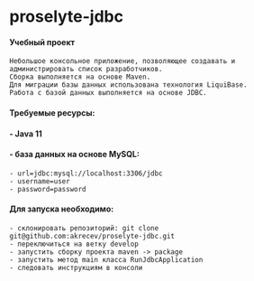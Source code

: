 # proselyte-jdbc
#### Учебный проект
    Небольшое консольное приложение, позволяющее создавать и 
    администрировать список разработчиков.
    Сборка выполняется на основе Maven.
    Для миграции базы данных использована технология LiquiBase.
    Работа с базой данных выполняется на основе JDBC.
#### Требуемые ресурсы:
#### - Java 11
#### - база данных на основе MySQL:
    - url=jdbc:mysql://localhost:3306/jdbc
    - username=user
    - password=password

#### Для запуска необходимо:
    - склонировать репозиторий: git clone git@github.com:akrecev/proselyte-jdbc.git
    - переключиться на ветку develop
    - запустить сборку проекта maven -> package
    - запустить метод main класса RunJdbcApplication
    - следовать инструкциям в консоли

